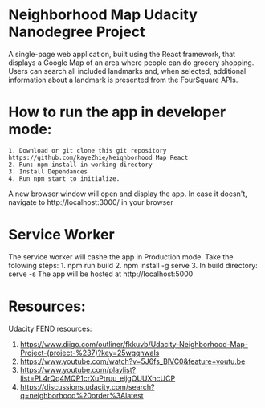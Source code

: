 # Neighborhood Map Udacity Nanodegree Project
A single-page web application, built using the React framework, that displays a Google Map of an area where people can do grocery shopping. Users can search all included landmarks and, when selected, additional information about a landmark is presented from the FourSquare APIs.

# How to run the app in developer mode:

    1. Download or git clone this git repository https://github.com/kayeZhie/Neighborhood_Map_React
    2. Run: npm install in working directory
    3. Install Dependances
    4. Run npm start to initialize.

A new browser window will open and display the app. In case it doesn't, navigate to http://localhost:3000/ in your browser

# Service Worker
The service worker will cashe the app in Production mode. Take the folowing steps:
    1. npm run build
    2. npm install -g serve
    3. In build directory: serve -s 
    The app will be hosted at http://localhost:5000

# Resources:
Udacity FEND resources:
1. https://www.diigo.com/outliner/fkkuvb/Udacity-Neighborhood-Map-Project-(project-%237)?key=25wgqnwals
2. https://www.youtube.com/watch?v=5J6fs_BlVC0&feature=youtu.be
3. https://www.youtube.com/playlist?list=PL4rQq4MQP1crXuPtruu_eijgOUUXhcUCP
4. https://discussions.udacity.com/search?q=neighborhood%20order%3Alatest





